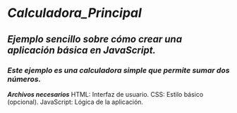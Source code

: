 # **_Calculadora_Principal_**

## **_Ejemplo sencillo sobre cómo crear una aplicación básica en JavaScript._**

### **_Este ejemplo es una calculadora simple que permite sumar dos números._**

**_Archivos necesarios_**
HTML: Interfaz de usuario.
CSS: Estilo básico (opcional).
JavaScript: Lógica de la aplicación.
